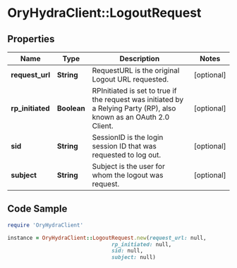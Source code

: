 # OryHydraClient::LogoutRequest

## Properties

Name | Type | Description | Notes
------------ | ------------- | ------------- | -------------
**request_url** | **String** | RequestURL is the original Logout URL requested. | [optional] 
**rp_initiated** | **Boolean** | RPInitiated is set to true if the request was initiated by a Relying Party (RP), also known as an OAuth 2.0 Client. | [optional] 
**sid** | **String** | SessionID is the login session ID that was requested to log out. | [optional] 
**subject** | **String** | Subject is the user for whom the logout was request. | [optional] 

## Code Sample

```ruby
require 'OryHydraClient'

instance = OryHydraClient::LogoutRequest.new(request_url: null,
                                 rp_initiated: null,
                                 sid: null,
                                 subject: null)
```


